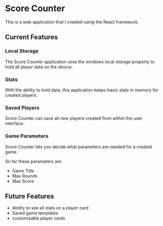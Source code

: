 # Score Counter

This is a web application that I created using the React framework.

## Current Features

### Local Storage

The Score Counter application uses the windows local storage property to hold all player data on the device.


### Stats

With the ability to hold data, this application keeps basic stats in memory for created players.


### Saved Players

Score Counter can save all new players created from within the user interface.


### Game Parameters

Score Counter lets you decide what parameters are needed for a created game.

So far these parameters are:
 - Game Title
 - Max Rounds
 - Max Score
 
 ## Future Features
 
 - Ability to see all stats on a player card
 - Saved game templates
 - customizable player cards
